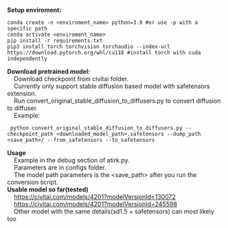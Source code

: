 **Setup enviroment:**
```
conda create -n <enviroment_name> python=3.9 #or use -p with a specific path
conda activate <enviroment_name> 
pip install -r requirements.txt
pip3 install torch torchvision torchaudio --index-url https://download.pytorch.org/whl/cu118 #install torch with cuda independently 
```
**Download pretrained model:** <br>
 &nbsp;&nbsp;&nbsp;&nbsp;Download checkpoint from civitai folder. <br>
 &nbsp;&nbsp;&nbsp;&nbsp;Currently only support stable diffusion based model with safetensors extension. <br>
 &nbsp;&nbsp;&nbsp;&nbsp;Run convert_original_stable_diffusion_to_diffusers.py to convert diffusion to diffuser. <br>
 &nbsp;&nbsp;&nbsp;&nbsp;Example: 
 ```
  python convert_original_stable_diffusion_to_diffusers.py --checkpoint_path <downloaded_model_path>.safetensors --dump_path <save_path>/ --from_safetensors --to_safetensors
 ```
 **Usage** <br> 
 &nbsp;&nbsp;&nbsp;&nbsp;Example in the debug section of atirk.py. <br>
 &nbsp;&nbsp;&nbsp;&nbsp;Parameters are in configs folder. <br>
 &nbsp;&nbsp;&nbsp;&nbsp;The model path parameters is the <save_path> after you run the conversion script. <br>
  **Usable model so far(tested)** <br>
&nbsp;&nbsp;&nbsp;&nbsp;https://civitai.com/models/4201?modelVersionId=130072 <br>
&nbsp;&nbsp;&nbsp;&nbsp;https://civitai.com/models/4201?modelVersionId=245598 <br>
&nbsp;&nbsp;&nbsp;&nbsp;Other model with the same details(sd1.5 + safetensors) can most likely too 
